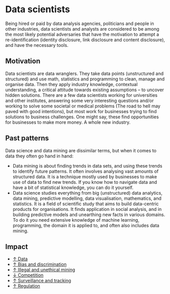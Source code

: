 # Data scientists

Being hired or paid by data analysis agencies, politicians and people in other industries, data scientists and analysts are considered to be among the most likely potential adversaries that have the motivation to attempt a re-identification (identity disclosure, link disclosure and content disclosure), and have the necessary tools. 

## Motivation
Data scientists are data wranglers. They take data points (unstructured and structured) and use math, statistics and programming to clean, manage and organise data. Then they apply industry knowledge, contextual understanding, a critical attitude towards existing assumptions – to uncover hidden solutions. There are a few data scientists working for universities and other institutes, answering some very interesting questions and/or working to solve some societal or medical problems (The road to hell may paved with good intentions), but most work for businesses trying to find solutions to business challenges. One might say, these find opportunities for businesses to make more money. A whole new industry.

## Past patterns
Data science and data mining are dissimilar terms, but when it comes to data they often go hand in hand:

* Data mining is about finding trends in data sets, and using these trends to identify future patterns. It often involves analysing vast amounts of structured data. It is a technique mostly used by businesses to make use of data to find new trends. If you know how to navigate data and have a bit of statistical knowledge, you can do it yourself.
* Data science studies everything from big (unstructured) data analytics, data mining, predictive modelling, data visualisation, mathematics, and statistics. It is a field of scientific study that aims to build data-centric products for organisations. It finds application in social analysis, and in building predictive models and unearthing new facts in various domains. To do it you need extensive knowledge of machine learning, programming, the domain it is applied to, and often also includes data mining.

## Impact

* [↑ Data](da/impacts/Data.md)
* [↑ Bias and discrimination](da/impacts/Bias-and-discrimination.md)
* [↑ Illegal and unethical mining](da/impacts/Illegal-and-unethical-mining.md)
* [↓ Competition](da/impacts/Competition.md)
* [↑ Surveillance and tracking](da/impacts/Surveillance-and-tracking.md)
* [↑ Regulation](da/impacts/Regulation.md)





